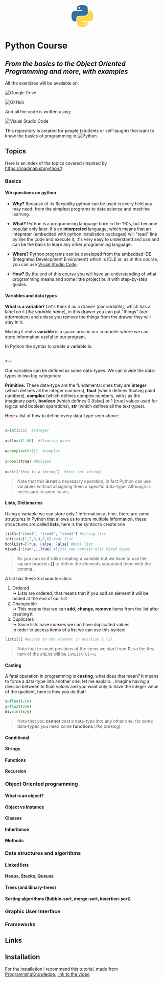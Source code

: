 <p  align="center">

<img  src="assets/python.gif"  alt="Python Logo"  width="75"  height="75">

</p>

# Python Course

## _From the basics to the Object Oriented Programming and more, with examples_

All the exercises will be available on:

![Google Drive](https://img.shields.io/badge/Google%20Drive-4285F4?style=for-the-badge&logo=googledrive&logoColor=white)

![GitHub](https://img.shields.io/badge/GitHub-100000?style=for-the-badge&logo=github&logoColor=white)

And all the code is written using:

![Visual Studio Code](https://img.shields.io/badge/VSCode-0078D4?style=for-the-badge&logo=visual%20studio%20code&logoColor=white)

This repository is created for people (students or self-taught) that want to know the basics of programming in ![Python](https://img.shields.io/badge/Python-FFD43B?style=for-the-badge&logo=python&logoColor=blue).

## Topics

Here is an index of the topics covered (inspired by <https://roadmap.sh/python/>):

### Basics

#### Wh questions on python

- **Why?** Because of its flexybility python can be used in every field you may need: from the simplest programs to data science and machine learning.

- **What?** Python is a programming language born in the '90s, but became popular only later. It's an **interpreted** language, which means that an intepreter (embedded with python installation packages) will "read" line by line the code and execute it, it's very easy to understand and use and can be the basis to learn any other programming language.

- **Where?** Python programs can be developed from the embedded IDE (Integrated Development Enviroment) which is IDLE or, as in this course, you can use [Visual Studio Code](https://code.visualstudio.com/).

- **How?** By the end of this course you will have an understanding of what programming means and some little project built with step-by-step guides.

#### Variables and data types

 **What is a variable?** Let's think it as a drawer (_our variable_), which has a label on it (_the variable name_), in this drawer you can put "things" (_our information_) and unless you remove the things from the drawer they will stay in it.

 Making it real a **variable** is a space area in our computer where we can store information useful to our program.

 In Python the syntax to create a variable is:

 ```python

 x=1

 ```

 Our variables can be defined as some data-types. We can divide the data-types in two big categories:

 **Primitive.** These data-type are the fundamental ones they are **integer** (which defines all the integer numbers), **float** (which defines floating point numbers), **complex** (which defines complex numbers, with j as the imaginary part), **boolean** (which defines 0 [false] or 1 [true] values used for logical and boolean operations), **str** (which defines all the text types).

 Here a list of how to define every data-type seen above:

 ```python

 x=int(255)  #integer

 x=float(1.00)  #floating point

 w=complex(5+3j)  #complex

 x=bool(true) #boolean

 x=str('this is a string')  #text (or string)

 ```

> Note that this **is not** a necessary operation, in fact Python can
> use variables without assigning them a specific data-type.  Although
> is necessary in some cases.

#### Lists, Dictionaries

Using a variable we can store only 1 information at time, there are some structures in Python that allows us to store multiple information, these strcuctures are called **lists**, here is the syntax to create one

```python
list1=["item1", "item2", "item3"] #string list
intList=[1,2,3,4,5,6] #int list
boolList=[True, False, False] #bool list
mixed=["item",1,True] #lists can contain also mixed types
```  

> As you can se it's like creating a variable but we have to use the
> square brackets **[]** to define the elements separated them with the comma
> **,**  

A list has these 3 characteristics:

1. Ordered  
 ↳ Lists are ordered, that means that if you add an element it will be added at the end of our list
2. Changeable  
 ↳ This means that we can **add**, **change**, **remove** items from the list after creating it
3. Duplicates  
 ↳ Since lists have indexes we can have duplicated values  
In order to access items of a list we can use this syntax:

```python
list1[1] #access to the element in position 1 (2)
```

> Note that to count positions of the items we start from **0**, so the first item of the _intList_ will be ```intList[0]=>1```

#### Casting

A fatal operation in programming is **casting**, what does that mean? It means to force a data-type into another one, let me explain...
Imagine having a division between to float values and you want only to have the integer value of the quotient, here is how you do that!

 ```python
 x=float(250)
 y=float(256)
 div=int(x/y)

 ```

> Note that you **cannot** cast a data-type into any other one, for some
> data-types you need some **functions** (_like parsing_).

#### Conditional

#### Strings

#### Functions

#### Recursion

### Object Oriented programming

#### What is an object?

#### Object vs Instance

#### Classes

#### Inheritance

#### Methods

### Data structures and algorithms

#### Linked lists

#### Heaps, Stacks, Queues

#### Trees (and Binary-trees)

#### Sorting algorithms (Bubble-sort, merge-sort, insertion-sort)

### Graphic User Interface

### Frameworks

## Links

## Installation

For the installation I recommand this tutorial, made from [ProgrammingKnowledge](https://www.youtube.com/@ProgrammingKnowledge), [link to the video](https://www.youtube.com/watch?v=ZcP0Du4KFSU)

